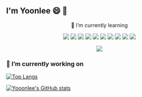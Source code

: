 
## I'm Yoonlee 😄 👋
<p align='center'>
  🌱 I’m currently learning
</p>
<p align='center'>
 <img src="https://img.shields.io/badge/Studying-0288D1?style=flat-square&logo=BookStack&logoColor=white"/> 
 <img src="https://img.shields.io/badge/PyTorch-EE4C2C?style=for-the-badge&logo=pytorch&logoColor=white"/>
 <img src="https://img.shields.io/badge/Python-3776AB?style=flat-square&logo=Python&logoColor=white"/>
  <img src="https://img.shields.io/badge/docker-257bd6?style=for-the-badge&logo=docker&logoColor=white"/>
  <img src="https://img.shields.io/badge/kubernetes-326CE5?&style=plastic&logo=kubernetes&logoColor=white"/>
 <img src="https://img.shields.io/badge/Java-007396?style=flat&logo=OpenJDK&logoColor=white"/>
 <img src="https://img.shields.io/badge/JavaScript-F7DF1E?style=flat-square&logo=JavaScript&logoColor=white"/>
 <img src="https://img.shields.io/badge/React-61DAFB?style=flat-square&logo=React&logoColor=white"/>
 <img src="https://img.shields.io/badge/Nodejs-339933?style=flat-square&logo=Node.js&logoColor=white"/>
 <img src="https://img.shields.io/badge/django-092E20?style=flat-square&logo=django&logoColor=white"/>
</p>
<p align='center'>
  <a href="https://github.com/Yooonlee"><img src="https://hits.seeyoufarm.com/api/count/incr/badge.svg?    url=https%3A%2F%2Fgithub.com%2Fseondal&count_bg=%23000000&title_bg=%23000000&icon=github.svg&icon_color=%23E7E7E7&title=GitHub&edge_flat=false"/>
  </a>
</p>


### 🔭 I’m currently working on
<p align='center'>
 
[![Top Langs](https://github-readme-stats.vercel.app/api/top-langs/?username=Yooonlee)](https://github.com/Yooonlee/github-readme-stats)
</p>

[![Yooonlee's GitHub stats](https://github-readme-stats.vercel.app/api?username=Yooonlee)](https://github.com/Yooonlee/github-readme-stats)


 <!--
**Yooonlee/Yooonlee** is a ✨ _special_ ✨ repository because its `README.md` (this file) appears on your GitHub profile.

Here are some ideas to get you started:

- 🔭 I’m currently working on ...
- 🌱 I’m currently learning ...
- 👯 I’m looking to collaborate on ...
- 🤔 I’m looking for help with ...
- 💬 Ask me about ...
- 📫 How to reach me: ...
- 😄 Pronouns: ...
- ⚡ Fun fact: ...
-->
